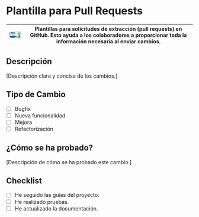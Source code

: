 # Plantilla para Pull Requests
| <img src="../assets/github/logo-solicitud.jpeg" alt="Logo" width="100"/> | Plantillas para solicitudes de extracción (pull requests) en GitHub. Esto ayuda a los colaboradores a proporcionar toda la información necesaria al enviar cambios. |
|------------------------------------------------|---------------------------------------------------------------------------------------------------------------------------------------------------------------------------------------------------------------------------|

## Descripción
[Descripción clara y concisa de los cambios.]

## Tipo de Cambio
- [ ] Bugfix
- [ ] Nueva funcionalidad
- [ ] Mejora
- [ ] Refactorización

## ¿Cómo se ha probado?
[Descripción de cómo se ha probado este cambio.]

## Checklist
- [ ] He seguido las guías del proyecto.
- [ ] He realizado pruebas.
- [ ] He actualizado la documentación.
